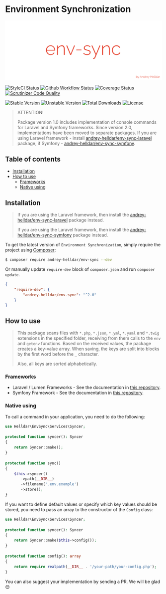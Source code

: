 # Environment Synchronization

<p align="center">
    <img src="/.github/images/logo.png?raw=true" alt="Env Sync"/>
</p>

[![StyleCI Status][badge_styleci]][link_styleci]
[![Github Workflow Status][badge_build]][link_build]
[![Coverage Status][badge_coverage]][link_scrutinizer]
[![Scrutinizer Code Quality][badge_quality]][link_scrutinizer]

[![Stable Version][badge_stable]][link_packagist]
[![Unstable Version][badge_unstable]][link_packagist]
[![Total Downloads][badge_downloads]][link_packagist]
[![License][badge_license]][link_license]

> ATTENTION!
>
> Package version 1.0 includes implementation of console commands for Laravel and Symfony frameworks. Since version 2.0, implementations have been moved to separate packages. If you are using Laravel framework - install [andrey-helldar/env-sync-laravel](https://github.com/andrey-helldar/env-sync-laravel) package, if Symfony - [andrey-helldar/env-sync-symfony](https://github.com/andrey-helldar/env-sync-symfony).

## Table of contents

* [Installation](#installation)
* [How to use](#how-to-use)
    * [Frameworks](#frameworks)
    * [Native using](#native-using)

## Installation

> If you are using the Laravel framework, then install the [andrey-helldar/env-sync-laravel](https://github.com/andrey-helldar/env-sync-laravel) package instead.
>
> If you are using the Laravel framework, then install the [andrey-helldar/env-sync-symfony](https://github.com/andrey-helldar/env-sync-symfony) package instead.


To get the latest version of `Environment Synchronization`, simply require the project using [Composer](https://getcomposer.org):

```bash
$ composer require andrey-helldar/env-sync --dev
```

Or manually update `require-dev` block of `composer.json` and run `composer update`.

```json
{
    "require-dev": {
        "andrey-helldar/env-sync": "^2.0"
    }
}
```

## How to use

> This package scans files with `*.php`, `*.json`, `*.yml`, `*.yaml` and `*.twig` extensions in the specified folder, receiving from them calls to the `env` and `getenv` functions.
> Based on the received values, the package creates a key-value array. When saving, the keys are split into blocks by the first word before the `_` character.
>
> Also, all keys are sorted alphabetically.

### Frameworks

* Laravel / Lumen Frameworks - See the documentation in [this repository](https://github.com/andrey-helldar/env-sync-laravel).
* Symfony Framework - See the documentation in [this repository](https://github.com/andrey-helldar/env-sync-symfony).

### Native using

To call a command in your application, you need to do the following:

```php
use Helldar\EnvSync\Services\Syncer;

protected function syncer(): Syncer
{
    return Syncer::make();
}

protected function sync()
{
    $this->syncer()
       ->path(__DIR__)
       ->filename('.env.example')
       ->store();
}
```

If you want to define default values or specify which key values should be stored, you need to pass an array to the constructor of the `Config` class:

```php
use Helldar\EnvSync\Services\Syncer;

protected function syncer(): Syncer
{
    return Syncer::make($this->config());
}

protected function config(): array
{
    return require realpath(__DIR__ . '/your-path/your-config.php');
}
```

You can also suggest your implementation by sending a PR. We will be glad 😊

[badge_build]:          https://img.shields.io/github/workflow/status/andrey-helldar/env-sync/phpunit?style=flat-square

[badge_downloads]:      https://img.shields.io/packagist/dt/andrey-helldar/env-sync.svg?style=flat-square

[badge_license]:        https://img.shields.io/packagist/l/andrey-helldar/env-sync.svg?style=flat-square

[badge_coverage]:       https://img.shields.io/scrutinizer/coverage/g/andrey-helldar/env-sync.svg?style=flat-square

[badge_quality]:        https://img.shields.io/scrutinizer/g/andrey-helldar/env-sync.svg?style=flat-square

[badge_stable]:         https://img.shields.io/github/v/release/andrey-helldar/env-sync?label=stable&style=flat-square

[badge_styleci]:        https://styleci.io/repos/333111450/shield

[badge_unstable]:       https://img.shields.io/badge/unstable-dev--main-orange?style=flat-square

[link_build]:           https://github.com/andrey-helldar/env-sync/actions

[link_license]:         LICENSE

[link_packagist]:       https://packagist.org/packages/andrey-helldar/env-sync

[link_scrutinizer]:     https://scrutinizer-ci.com/g/andrey-helldar/env-sync/?branch=main

[link_styleci]:         https://github.styleci.io/repos/333111450
